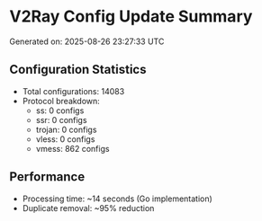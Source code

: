 # V2Ray Config Update Summary
Generated on: 2025-08-26 23:27:33 UTC

## Configuration Statistics
- Total configurations: 14083
- Protocol breakdown:
  - ss: 0 configs
  - ssr: 0 configs
  - trojan: 0 configs
  - vless: 0 configs
  - vmess: 862 configs

## Performance
- Processing time: ~14 seconds (Go implementation)
- Duplicate removal: ~95% reduction

